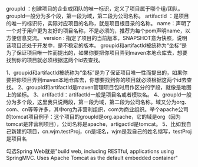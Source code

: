 

groupId ：创建项目的企业或团队的唯一标识，定义了项目属于哪个组/团队。groupId一般分为多个段，第一段为域，第二段为公司名称。
artifactId ：是项目的唯一的标识符，实际对应项目的名称，就是项目根目录的名称。
name：声明了一个对于用户更为友好的项目名称，不是必须的，推荐为每个pom声明name，以方便信息交流。
version : 指定了项目的当前版本，SNAPSHOT意为快照，说明该项目还处于开发中，是不稳定的版本。
groupid和artifactId被统称为“坐标”是为了保证项目唯一性而提出的，如果你要把你项目弄到maven本地仓库去，想要找到你的项目就必须根据这两个id去查找。

1、groupid和artifactId被统称为“坐标”是为了保证项目唯一性而提出的，如果你要把你项目弄到maven本地仓库去，你想要找到你的项目就必须根据这两个id去查找。
2、groupId和artifactId是maven管理项目包时用作区分的字段，就像是地图上的坐标。
3、artifactId：artifactId一般是项目名或者模块名。
4、groupId一般分为多个段，这里我只说两段，第一段为域，第二段为公司名称。域又分为org、com、cn等等许多，其中org为非营利组织，com为商业组织。举个apache公司的tomcat项目例子：这个项目的groupId是org.apache，它的域是org（因为tomcat是非营利项目），公司名称是apache，artigactId是tomcat。
5、比如我自己新建的项目，cn.wjm.testProj，cn是域名，wjm是我自己的姓名缩写，testProj是项目名



勾选Spring Web就是"build web, including RESTful, applications using SpringMVC. Uses Apache Tomcat as the default embedded container"